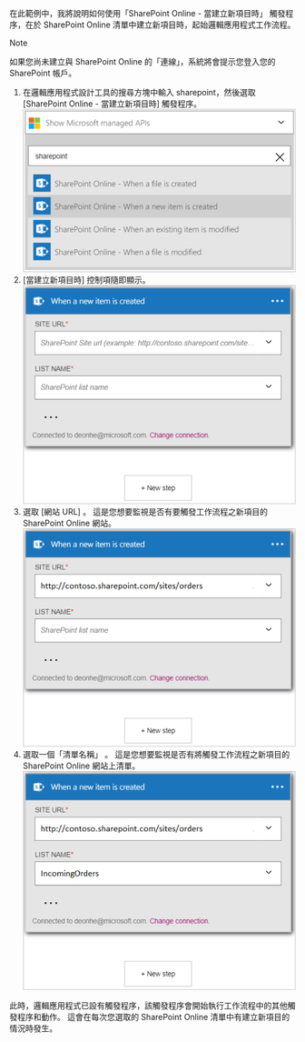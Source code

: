 在此範例中，我將說明如何使用「SharePoint Online - 當建立新項目時」  觸發程序，在於 SharePoint Online 清單中建立新項目時，起始邏輯應用程式工作流程。

> [!NOTE]
> 如果您尚未建立與 SharePoint Online 的「連線」，系統將會提示您登入您的 SharePoint 帳戶。  
> 
> 

1. 在邏輯應用程式設計工具的搜尋方塊中輸入 sharepoint，然後選取 [SharePoint Online - 當建立新項目時] 觸發程序。  
   ![SharePoint Online 觸發程序映像](./media/connectors-create-api-sharepointonline/trigger-1.png)  
2. [當建立新項目時]  控制項隨即顯示。  
   ![SharePoint Online 觸發程序圖像 2](./media/connectors-create-api-sharepointonline/trigger-2.png)   
3. 選取 [網站 URL] 。 這是您想要監視是否有要觸發工作流程之新項目的 SharePoint Online 網站。  
   ![SharePoint Online 觸發程序圖像 3](./media/connectors-create-api-sharepointonline/trigger-3.png)   
4. 選取一個「清單名稱」 。 這是您想要監視是否有將觸發工作流程之新項目的 SharePoint Online 網站上清單。  
   ![SharePoint Online 觸發程序圖像 4](./media/connectors-create-api-sharepointonline/trigger-4.png)   

此時，邏輯應用程式已設有觸發程序，該觸發程序會開始執行工作流程中的其他觸發程序和動作。 這會在每次您選取的 SharePoint Online 清單中有建立新項目的情況時發生。  



<!--HONumber=Nov16_HO3-->


